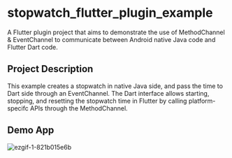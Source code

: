 # stopwatch_flutter_plugin_example
A Flutter plugin project that aims to demonstrate the use of MethodChannel & EventChannel to communicate between Android native Java code and Flutter Dart code. 

## Project Description
This example creates a stopwatch in native Java side, and pass the time to Dart side through an EventChannel. The Dart interface allows starting, stopping, and resetting the stopwatch time in Flutter by calling platform-specifc APIs through the MethodChannel.

## Demo App
![ezgif-1-821b015e6b](https://user-images.githubusercontent.com/100207222/213751854-0a38e797-06b7-4044-af8c-5ffc59f38781.gif)
